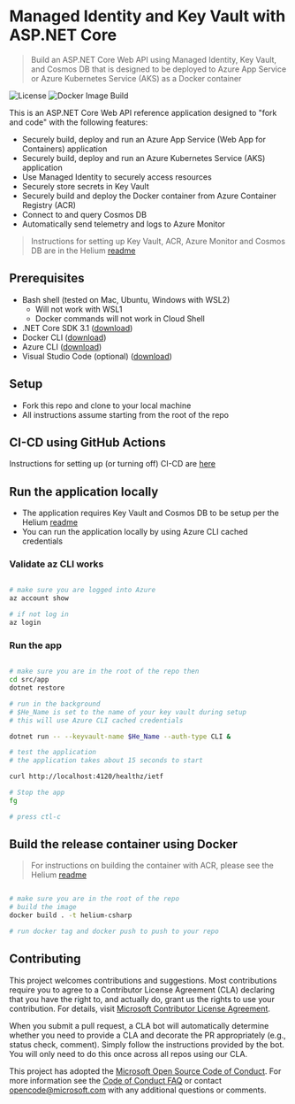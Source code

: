 # Managed Identity and Key Vault with ASP.NET Core

> Build an ASP.NET Core Web API using Managed Identity, Key Vault, and Cosmos DB that is designed to be deployed to Azure App Service or Azure Kubernetes Service (AKS) as a Docker container

![License](https://img.shields.io/badge/license-MIT-green.svg)
![Docker Image Build](https://github.com/retaildevcrews/helium-csharp/workflows/Docker%20Image%20Build/badge.svg)

This is an ASP.NET Core Web API reference application designed to "fork and code" with the following features:

- Securely build, deploy and run an Azure App Service (Web App for Containers) application
- Securely build, deploy and run an Azure Kubernetes Service (AKS) application
- Use Managed Identity to securely access resources
- Securely store secrets in Key Vault
- Securely build and deploy the Docker container from Azure Container Registry (ACR)
- Connect to and query Cosmos DB
- Automatically send telemetry and logs to Azure Monitor

> Instructions for setting up Key Vault, ACR, Azure Monitor and Cosmos DB are in the Helium [readme](https://github.com/retaildevcrews/helium)

## Prerequisites

- Bash shell (tested on Mac, Ubuntu, Windows with WSL2)
  - Will not work with WSL1
  - Docker commands will not work in Cloud Shell
- .NET Core SDK 3.1 ([download](https://dotnet.microsoft.com/download))
- Docker CLI ([download](https://docs.docker.com/install/))
- Azure CLI ([download](https://docs.microsoft.com/en-us/cli/azure/install-azure-cli?view=azure-cli-latest))
- Visual Studio Code (optional) ([download](https://code.visualstudio.com/download))

## Setup

- Fork this repo and clone to your local machine
- All instructions assume starting from the root of the repo

## CI-CD using GitHub Actions

Instructions for setting up (or turning off) CI-CD are [here](https://github.com/retaildevcrews/helium/blob/master/docs/CI-CD/GithubActions.md)

## Run the application locally

- The application requires Key Vault and Cosmos DB to be setup per the Helium [readme](https://github.com/retaildevcrews/helium)
- You can run the application locally by using Azure CLI cached credentials

### Validate az CLI works

```bash

# make sure you are logged into Azure
az account show

# if not log in
az login

```

### Run the app

```bash

# make sure you are in the root of the repo then
cd src/app
dotnet restore

# run in the background
# $He_Name is set to the name of your key vault during setup
# this will use Azure CLI cached credentials

dotnet run -- --keyvault-name $He_Name --auth-type CLI &

# test the application
# the application takes about 15 seconds to start

curl http://localhost:4120/healthz/ietf

# Stop the app
fg

# press ctl-c

```

## Build the release container using Docker

> For instructions on building the container with ACR, please see the Helium [readme](https://github.com/retaildevcrews/helium)

```bash

# make sure you are in the root of the repo
# build the image
docker build . -t helium-csharp

# run docker tag and docker push to push to your repo

```

## Contributing

This project welcomes contributions and suggestions. Most contributions require you to agree to a
Contributor License Agreement (CLA) declaring that you have the right to, and actually do, grant us
the rights to use your contribution. For details, visit [Microsoft Contributor License Agreement](https://cla.opensource.microsoft.com).

When you submit a pull request, a CLA bot will automatically determine whether you need to provide
a CLA and decorate the PR appropriately (e.g., status check, comment). Simply follow the instructions
provided by the bot. You will only need to do this once across all repos using our CLA.

This project has adopted the [Microsoft Open Source Code of Conduct](https://opensource.microsoft.com/codeofconduct/).
For more information see the [Code of Conduct FAQ](https://opensource.microsoft.com/codeofconduct/faq/) or
contact [opencode@microsoft.com](mailto:opencode@microsoft.com) with any additional questions or comments.
